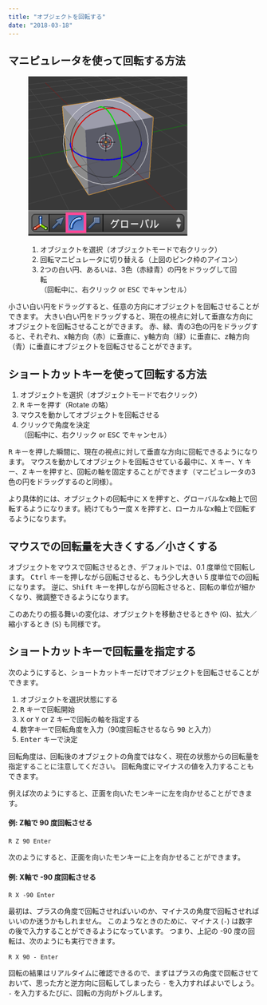 ```yaml
---
title: "オブジェクトを回転する"
date: "2018-03-18"
---
```


マニピュレータを使って回転する方法
----

<figure>
  <img src="rotate.png" />
  <figcaption>
    <ol>
      <li>オブジェクトを選択（オブジェクトモードで右クリック）</li>
      <li>回転マニピュレータに切り替える（上図のピンク枠のアイコン）</li>
      <li>2つの白い円、あるいは、3色（赤緑青）の円をドラッグして回転<br>（回転中に、右クリック or <kbd>ESC</kbd> でキャンセル）</li>
    </ol>
  </figcaption>
</figure>

小さい白い円をドラッグすると、任意の方向にオブジェクトを回転させることができます。
大きい白い円をドラッグすると、現在の視点に対して垂直な方向にオブジェクトを回転させることができます。
赤、緑、青の3色の円をドラッグすると、それぞれ、x軸方向（赤）に垂直に、y軸方向（緑）に垂直に、z軸方向（青）に垂直にオブジェクトを回転させることができます。


ショートカットキーを使って回転する方法
----

1. オブジェクトを選択（オブジェクトモードで右クリック）
2. <kbd>R</kbd> キーを押す（Rotate の略）
3. マウスを動かしてオブジェクトを回転させる
4. クリックで角度を決定<br>（回転中に、右クリック or <kbd>ESC</kbd> でキャンセル）

<kbd>R</kbd> キーを押した瞬間に、現在の視点に対して垂直な方向に回転できるようになります。
マウスを動かしてオブジェクトを回転させている最中に、<kbd>X</kbd> キー、<kbd>Y</kbd> キー、<kbd>Z</kbd> キーを押すと、回転の軸を固定することができます（マニピュレータの3色の円をドラッグするのと同様）。

<div class="note">
より具体的には、オブジェクトの回転中に <kbd>X</kbd> を押すと、グローバルなx軸上で回転するようになります。続けてもう一度 <kbd>X</kbd> を押すと、ローカルなx軸上で回転するようになります。
</div>


マウスでの回転量を大きくする／小さくする
----

オブジェクトをマウスで回転させるとき、デフォルトでは、0.1 度単位で回転します。
<kbd>Ctrl</kbd> キーを押しながら回転させると、もう少し大きい 5 度単位での回転になります。
逆に、<kbd>Shift</kbd> キーを押しながら回転させると、回転の単位が細かくなり、微調整できるようになります。

このあたりの振る舞いの変化は、オブジェクトを移動させるときや (<kbd>G</kbd>)、拡大／縮小するとき (<kbd>S</kbd>) も同様です。


ショートカットキーで回転量を指定する
----

次のようにすると、ショートカットキーだけでオブジェクトを回転させることができます。

1. オブジェクトを選択状態にする
2. <kbd>R</kbd> キーで回転開始
3. <kbd>X</kbd> or <kbd>Y</kbd> or <kbd>Z</kbd> キーで回転の軸を指定する
4. 数字キーで回転角度を入力（90度回転させるなら <kbd>90</kbd> と入力）
5. <kbd>Enter</kbd> キーで決定

回転角度は、回転後のオブジェクトの角度ではなく、現在の状態からの回転量を指定することに注意してください。
回転角度にマイナスの値を入力することもできます。

例えば次のようにすると、正面を向いたモンキーに左を向かせることができます。

#### 例: Z軸で 90 度回転させる

~~~
R Z 90 Enter
~~~

次のようにすると、正面を向いたモンキーに上を向かせることができます。

#### 例: X軸で -90 度回転させる

~~~
R X -90 Enter
~~~

最初は、プラスの角度で回転させればいいのか、マイナスの角度で回転させればいいのか迷うかもしれません。
このようなときのために、マイナス (`-`) は数字の後で入力することができるようになっています。
つまり、上記の -90 度の回転は、次のようにも実行できます。

~~~
R X 90 - Enter
~~~

回転の結果はリアルタイムに確認できるので、まずはプラスの角度で回転させておいて、思った方と逆方向に回転してしまったら `-` を入力すればよいでしょう。
`-` を入力するたびに、回転の方向がトグルします。

